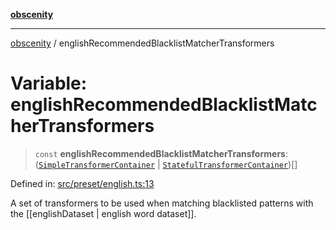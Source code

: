 [**obscenity**](../README.md)

***

[obscenity](../README.md) / englishRecommendedBlacklistMatcherTransformers

# Variable: englishRecommendedBlacklistMatcherTransformers

> `const` **englishRecommendedBlacklistMatcherTransformers**: ([`SimpleTransformerContainer`](../interfaces/SimpleTransformerContainer.md) \| [`StatefulTransformerContainer`](../interfaces/StatefulTransformerContainer.md))[]

Defined in: [src/preset/english.ts:13](https://github.com/jo3-l/obscenity/blob/a386fd116c14542130a643879987c21c9c8a4eb9/src/preset/english.ts#L13)

A set of transformers to be used when matching blacklisted patterns with the
[[englishDataset | english word dataset]].
